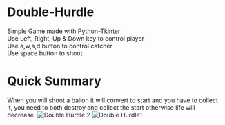 # Double-Hurdle
Simple Game made with Python-Tkinter <br>
Use Left, Right, Up & Down key to control player <br>
Use a,w,s,d button to control catcher <br>
Use space button to shoot
# Quick Summary
When you will shoot a ballon it will convert to start and you have to collect it, you need to both destroy and collect the start otherwise life will decrease.
![Double Hurdle 2](https://github.com/user-attachments/assets/8b48d647-c227-4f47-9420-218fed691d46)
![Double Hurdle1](https://github.com/user-attachments/assets/57401a6f-2585-4b83-a420-aedcd5454596)
